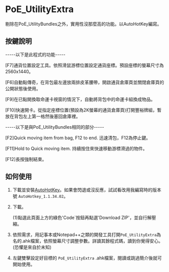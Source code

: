 # PoE_UtilityExtra
剔除在PoE_UtilityBundles之外，實用性沒那麼高的功能。以AutoHotKey編寫。

## 按鍵說明


-----以下是此程式的功能-----

[F7]通貨位置設定工具。依照滑鼠游標位置設定通貨座標。預設座標的螢幕尺寸為2560x1440。

[F6]自動點傳奇，在背包最左邊放兩排皮革腰帶，開啟通貨倉庫頁並關閉倉庫頁的公開狀態後使用。

[F9]在已點開換取命運卡視窗的情況下，自動將背包中的命運卡組換成物品。

[F10]快速開卡。從指定座標位置(預設為2K螢幕的通貨倉庫頁)打開豐裕牌組，暫放在背包左上第一格然後塞回倉庫裡。


-----以下是與PoE_UtilityBundles相同的部分-----

[F2]Quick moving item from bag, F12 to end. 迅速清包，F12為停止鍵。 

[F11]Hold to Quick moving item. 持續按住來快速移動游標滑過的物件。

[F12]長按強制結束。

## 如何使用

1. 下載並安裝[AutoHotKey](https://www.autohotkey.com/)。如果會閃退或沒反應，試試看改用我編寫時的版本號 `AutoHotkey_1.1.34.02`。

2. 下載。
   
   (1)點選此頁面上方的綠色'Code`按鈕再點選'Download ZIP'，並自行解壓縮。

3. 依照需求，用記事本或Notepad++之類的開發工具打開`PoE_UtilityExtra`為名的.ahk檔案，依照螢幕尺寸調整參數。詳讀其餘程式碼，讀到你覺得安心。(恐懼是來自於未知)
   
4. 左鍵雙擊設定好目標的 `PoE_UtilityExtra` .ahk檔案，閱讀或跳過簡介後就可開始使用。
